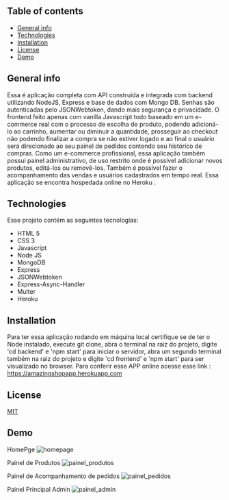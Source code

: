 ## Table of contents
* [General info](#general-info)
* [Technologies](#technologies)
* [Installation](#Installation)
* [License](#License)
* [Demo](#Demo)

## General info
Essa é aplicação completa com API construída e integrada com backend utilizando NodeJS, Express e base de dados com Mongo DB. Senhas são autenticadas pelo JSONWebtoken, dando mais segurança e privacidade. 
O frontend feito apenas com vanilla Javascript  todo baseado em um e-commerce real com o processo de escolha de produto, podendo adicioná-lo ao carrinho, aumentar ou diminuir a quantidade, prosseguir ao checkout não podendo finalizar a compra se não estiver logado e ao final o usuário será direcionado ao seu painel de pedidos contendo seu histórico de compras. 
Como um e-commerce profissional, essa aplicação também possui painel administrativo, de uso restrito onde é possível adicionar novos produtos, editá-los ou removê-los. Também é possível fazer o acompanhamento das vendas e usuários cadastrados em tempo real. 
Essa aplicação se encontra hospedada online no Heroku . 
	
## Technologies
Esse projeto contém as seguintes tecnologias:
* HTML 5
* CSS 3 
* Javascript
* Node JS
* MongoDB
* Express
* JSONWebtoken
* Express-Async-Handler
* Multer
* Heroku
	
## Installation
Para ter essa aplicação rodando em máquina local certifique se de ter o Node instalado, execute git clone, abra o terminal na raiz do projeto, digite 'cd backend' e 'npm start' para iniciar o servidor, abra um segundo terminal também na raiz do projeto e digite 'cd frontend' e 'npm start' para ser visualizado no browser.
Para conferir esse APP online acesse esse link : https://amazingshopapp.herokuapp.com
 

## License
[MIT](https://choosealicense.com/licenses/mit/)


## Demo
HomePge
![homepage](https://user-images.githubusercontent.com/66249777/106828058-3e224f80-6668-11eb-82fe-dffcea166eec.png)

Painel de Produtos
![painel_produtos](https://user-images.githubusercontent.com/66249777/106828175-6ad66700-6668-11eb-8159-6ebadb68009d.png)

Painel de Acompanhamento de pedidos
![painel_pedidos](https://user-images.githubusercontent.com/66249777/106828200-7c1f7380-6668-11eb-91e3-3ee8641c7f58.png)

Painel Principal Admin
![painel_admin](https://user-images.githubusercontent.com/66249777/106828227-880b3580-6668-11eb-8b11-91ad0c3548de.png)



 
